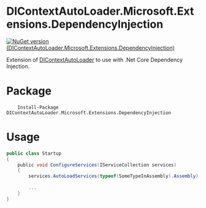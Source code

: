 # DIContextAutoLoader.Microsoft.Extensions.DependencyInjection

[![NuGet version (DIContextAutoLoader.Microsoft.Extensions.DependencyInjection)](https://img.shields.io/nuget/v/DIContextAutoLoader.Microsoft.Extensions.DependencyInjection.svg?style=flat-square)](https://www.nuget.org/packages/DIContextAutoLoader.Microsoft.Extensions.DependencyInjection/)

Extension of [DIContextAutoLoader](https://github.com/dgenezini/DIContextAutoLoader) to use with .Net Core Dependency Injection.

# Package

```
    Install-Package DIContextAutoLoader.Microsoft.Extensions.DependencyInjection
```

# Usage

```csharp
public class Startup
{
    public void ConfigureServices(IServiceCollection services)
    {
        services.AutoLoadServices(typeof(SomeTypeInAssembly).Assembly);
 
        ...
    }
}
```
